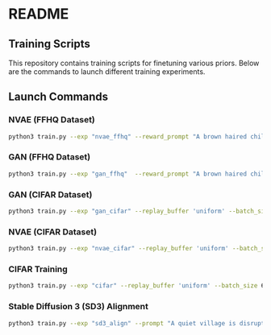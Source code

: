 # README

## Training Scripts

This repository contains training scripts for finetuning various priors. Below are the commands to launch different training experiments.

## Launch Commands

### NVAE (FFHQ Dataset)
```bash
python3 train.py --exp "nvae_ffhq" --reward_prompt "A brown haired child." --replay_buffer 'uniform' --batch_size 64 --loss_batch_size 64 --wandb_track True --lr 3e-5 --prior_sample_prob 0.2 --replay_buffer_prob 0.2 --beta_start 30.0 --beta_end 100.0 --anneal_steps 5000 --diffusion_steps 25 --anneal False
```

### GAN (FFHQ Dataset)
```bash
python3 train.py --exp "gan_ffhq"  --reward_prompt "A brown haired child." --replay_buffer 'uniform' --batch_size 64 --loss_batch_size 64 --wandb_track True --lr 3e-5 --prior_sample_prob 0.2 --replay_buffer_prob 0.2 --beta_start 30.0 --beta_end 100.0 --anneal_steps 5000 --diffusion_steps 25 --anneal False
```

### GAN (CIFAR Dataset)
```bash
python3 train.py --exp "gan_cifar" --replay_buffer 'uniform' --batch_size 64 --loss_batch_size 64 --wandb_track True --lr 3e-5 --prior_sample_prob 0.2 --replay_buffer_prob 0.2 --beta_start 2.0 --beta_end 4.0 --anneal_steps 2000 --diffusion_steps 25 --anneal True --target_class 9 --compute_fid True
```

### NVAE (CIFAR Dataset)
```bash
python3 train.py --exp "nvae_cifar" --replay_buffer 'uniform' --batch_size 64 --loss_batch_size 64 --wandb_track True --lr 3e-5 --prior_sample_prob 0.4 --replay_buffer_prob 0.1 --beta_start 2.0 --beta_end 4.0 --anneal_steps 2000 --diffusion_steps 25 --anneal True --target_class 1 --compute_fid True
```

### CIFAR Training
```bash
python3 train.py --exp "cifar" --replay_buffer 'uniform' --batch_size 64 --loss_batch_size 64 --wandb_track True --lr 3e-5 --prior_sample_prob 0.4 --replay_buffer_prob 0.1 --beta_start 2.0 --beta_end 4.0 --anneal_steps 2000 --diffusion_steps 25 --anneal True --target_class 6 --compute_fid True
```

### Stable Diffusion 3 (SD3) Alignment
```bash
python3 train.py --exp "sd3_align" --prompt "A quiet village is disrupted by a meteor strike" --reward_prompt "A quiet village is disrupted by a meteor strike" --replay_buffer 'uniform' --batch_size 64 --loss_batch_size 64 --wandb_track True --lr 3e-5 --prior_sample_prob 0.2 --replay_buffer_prob 0.2 --beta_start 25.0 --beta_end 100.0 --anneal_steps 5000 --diffusion_steps 25 --anneal False
```

